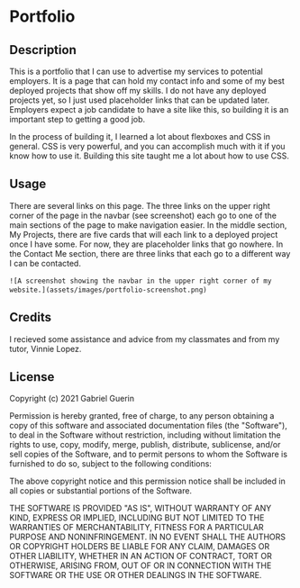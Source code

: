 # Portfolio


## Description
This is a portfolio that I can use to advertise my services to potential employers. It is a page that can hold my contact info and some of my best deployed projects that show off my skills. I do not have any deployed projects yet, so I just used placeholder links that can be updated later. Employers expect a job candidate to have a site like this, so building it is an important step to getting a good job.

In the process of building it, I learned a lot about flexboxes and CSS in general. CSS is very powerful, and you can accomplish much with it if you know how to use it. Building this site taught me a lot about how to use CSS.

## Usage
There are several links on this page. The three links on the upper right corner of the page in the navbar (see screenshot) each go to one of the main sections of the page to make navigation easier. In the middle section, My Projects, there are five cards that will each link to a deployed project once I have some. For now, they are placeholder links that go nowhere. In the Contact Me section, there are three links that each go to a different way I can be contacted.

    ![A screenshot showing the navbar in the upper right corner of my website.](assets/images/portfolio-screenshot.png)

## Credits
I recieved some assistance and advice from my classmates and from my tutor, Vinnie Lopez.

## License
Copyright (c) 2021 Gabriel Guerin

Permission is hereby granted, free of charge, to any person obtaining a copy of this software and associated documentation files (the "Software"), to deal in the Software without restriction, including without limitation the rights to use, copy, modify, merge, publish, distribute, sublicense, and/or sell copies of the Software, and to permit persons to whom the Software is furnished to do so, subject to the following conditions:

The above copyright notice and this permission notice shall be included in all copies or substantial portions of the Software.

THE SOFTWARE IS PROVIDED "AS IS", WITHOUT WARRANTY OF ANY KIND, EXPRESS OR IMPLIED, INCLUDING BUT NOT LIMITED TO THE WARRANTIES OF MERCHANTABILITY, FITNESS FOR A PARTICULAR PURPOSE AND NONINFRINGEMENT. IN NO EVENT SHALL THE AUTHORS OR COPYRIGHT HOLDERS BE LIABLE FOR ANY CLAIM, DAMAGES OR OTHER LIABILITY, WHETHER IN AN ACTION OF CONTRACT, TORT OR OTHERWISE, ARISING FROM, OUT OF OR IN CONNECTION WITH THE SOFTWARE OR THE USE OR OTHER DEALINGS IN THE SOFTWARE.
